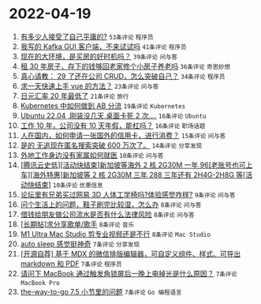 # 2022-04-19

1. [有多少人接受了自己平庸的?](https://www.v2ex.com/t/847840) `53条评论` `程序员`
1. [我写的 Kafka GUI 客户端，不来试试吗](https://www.v2ex.com/t/847796) `41条评论` `程序员`
1. [现在的大环境，是买房的好时机吗？](https://www.v2ex.com/t/847830) `39条评论` `问与答`
1. [租 30 年房子，存下的钱够回老家修个小房子养老吗](https://www.v2ex.com/t/847837) `36条评论` `奇思妙想`
1. [真心请教： 29 了还在公司 CRUD，怎么突破自己？](https://www.v2ex.com/t/847815) `34条评论` `程序员`
1. [求一天快速上手 vue 的方法？](https://www.v2ex.com/t/847805) `23条评论` `问与答`
1. [日元汇率 20 年最低了](https://www.v2ex.com/t/847826) `21条评论` `旅行`
1. [Kubernetes 中如何做到 AB 分流](https://www.v2ex.com/t/847814) `19条评论` `Kubernetes`
1. [Ubuntu 22.04 ,刚装没几天,桌面卡死 2 次....](https://www.v2ex.com/t/847838) `16条评论` `Ubuntu`
1. [工作 10 年，公司没有 10 天年假，能杠吗？](https://www.v2ex.com/t/847801) `16条评论` `职场话题`
1. [人在国内，如何申请一张国外的信用卡，进行消费？](https://www.v2ex.com/t/847829) `15条评论` `问与答`
1. [是的 无追现在匿名搜索突破 600 万次了。](https://www.v2ex.com/t/847842) `14条评论` `分享发现`
1. [外地工作身边没有家属如何就医](https://www.v2ex.com/t/847855) `10条评论` `问与答`
1. [[腾讯云史低][活动快结束]新加坡等海外 2 核 2G30M 一年 96[老账号也可上车][海外特惠]新加坡等 2 核 2G30M 三年 288 三年还有 2H4G-2H8G 等[活动快结束]](https://www.v2ex.com/t/847807) `10条评论` `优惠信息`
1. [论坛里有兄弟买过网易 3D 人体工学椅吗?体验感觉咋样?](https://www.v2ex.com/t/847832) `9条评论` `问与答`
1. [问个生活上的问题，鞋子刷完比较湿，怎么办](https://www.v2ex.com/t/847861) `8条评论` `问与答`
1. [借钱给朋友做公司流水是否有什么法律风险](https://www.v2ex.com/t/847828) `8条评论` `问与答`
1. [[长期帖]求分享歌单/歌手](https://www.v2ex.com/t/847822) `8条评论` `音乐`
1. [M1 Ultra Mac Studio 剪专业视频还是不行](https://www.v2ex.com/t/847800) `8条评论` `Mac Studio`
1. [auto sleep 感觉挺神奇](https://www.v2ex.com/t/847839) `7条评论` `分享发现`
1. [[开源自荐] 基于 MDX 的微信排版编辑器，可自定义组件、样式、可导出 markdown 和 PDF](https://www.v2ex.com/t/847819) `7条评论` `程序员`
1. [请问下 MacBook 通过触发角锁屏后一晚上电掉光是什么原因？](https://www.v2ex.com/t/847812) `7条评论` `MacBook Pro`
1. [the-way-to-go 7.5 小节里的问题](https://www.v2ex.com/t/847809) `7条评论` `Go 编程语言`

